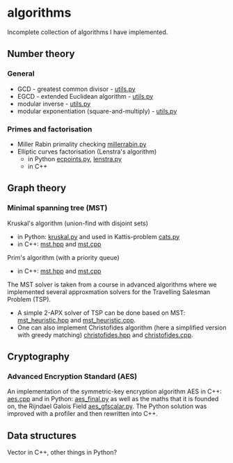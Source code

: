 algorithms
===========
Incomplete collection of algorithms I have implemented.

Number theory
--------------

### General ###
* GCD - greatest common divisor - [utils.py](number-theory/utils.py) 
* EGCD - extended Euclidean algorithm - [utils.py](number-theory/utils.py)
* modular inverse - [utils.py](number-theory/utils.py)
* modular exponentiation (square-and-multiply) - [utils.py](number-theory/utils.py)

### Primes and factorisation
* Miller Rabin primality checking [millerrabin.py](number-theory/millerrabin.py)
* Elliptic curves factorisation (Lenstra's algorithm) 
    * in Python [ecpoints.py](number-theory/ecpoints.py), [lenstra.py](number-theory/lenstra.py)
    * in C++


Graph theory
------

### Minimal spanning tree (MST)
Kruskal's algorithm (union-find with disjoint sets)

* in Python: [kruskal.py](graph-theory/kruskal.py) and used in Kattis-problem [cats.py](graph-theory/cats.py)
* in C++: [mst.hpp](graph-theory/tsp/mst.hpp) and [mst.cpp](graph-theory/tsp/mst.cpp)

Prim's algorithm (with a priority queue)

* in C++: [mst.hpp](graph-theory/tsp/mst.hpp) and [mst.cpp](graph-theory/tsp/mst.cpp)

The MST solver is taken from a course in advanced algorithms where we implemented several approxmation solvers for the Travelling Salesman Problem (TSP).

* A simple 2-APX solver of TSP can be done based on MST: [mst_heuristic.hpp](graph-theory/tsp/mst_heuristic.hpp) and [mst_heuristic.cpp](graph-theory/tsp/mst_heuristic.cpp). 
* One can also implement Christofides algorithm (here a simplified version with greedy matching) [christofides.hpp](graph-theory/tsp/christofides.hpp) and [christofides.cpp](graph-theory/tsp/christofides.cpp).


Cryptography
-----

### Advanced Encryption Standard (AES)
An implementation of the symmetric-key encryption algorithm AES in C++: [aes.cpp](number-theory/aes/aes.cpp) and in Python: [aes_final.py](number-theory/aes/aes_final.py) as well as the maths that it is founded on, the Rijndael Galois Field [aes_gfscalar.py](number-theory/aes/aes_gfscalar.py). The Python solution was improved with a profiler and then rewritten into C++.


Data structures
--------------
Vector in C++, other things in Python?

